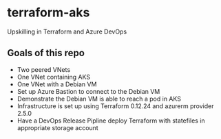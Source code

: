 # terraform-aks
Upskilling in Terraform and Azure DevOps


## Goals of this repo
 - Two peered VNets
 - One VNet containing AKS
 - One VNet with a Debian VM
 - Set up Azure Bastion to connect to the Debian VM
 - Demonstrate the Debian VM is able to reach a pod in AKS
 - Infrastructure is set up using Terraform 0.12.24 and azurerm provider 2.5.0
 - Have a DevOps Release Pipline deploy Terraform with statefiles in appropriate storage account
 